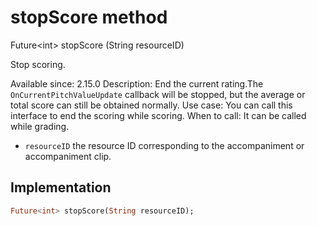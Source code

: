 


# stopScore method








Future&lt;int> stopScore
(String resourceID)





<p>Stop scoring.</p>
<p>Available since: 2.15.0
Description: End the current rating.The <code>OnCurrentPitchValueUpdate</code> callback will be stopped, but the average or total score can still be obtained normally.
Use case: You can call this interface to end the scoring while scoring.
When to call: It can be called while grading.</p>
<ul>
<li><code>resourceID</code> the resource ID corresponding to the accompaniment or accompaniment clip.</li>
</ul>



## Implementation

```dart
Future<int> stopScore(String resourceID);
```








